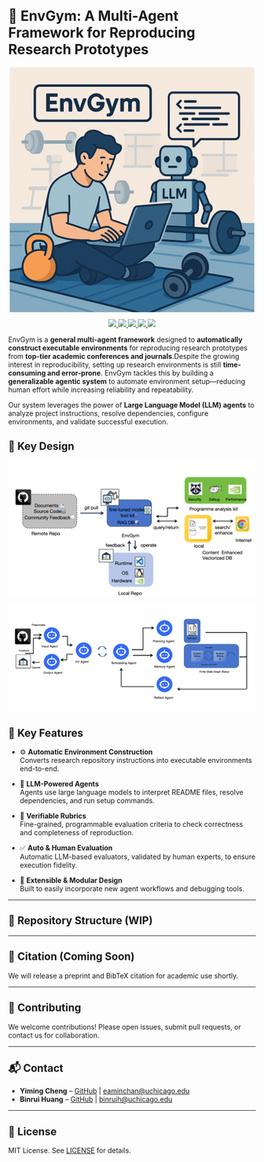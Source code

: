 # 🤖 EnvGym: A Multi-Agent Framework for Reproducing Research Prototypes

<p align="center">
<img align="center" src="assets/title.png" width="498" />
</p>
<p align="center">
      <a href="https://github.com/EaminC/EnvGym/actions" alt="Build status">
    <img src="https://img.shields.io/github/actions/workflow/status/EaminC/EnvGym/build.yml?branch=main" />
  </a>
  <a href="https://github.com/EaminC/EnvGym/releases" alt="Latest Version">
  <img src="https://img.shields.io/github/v/release/EaminC/EnvGym?label=version" />
</a>
    <a href="https://google.github.io/styleguide/javaguide.html" alt="Code style">
        <img src="https://img.shields.io/badge/style-Google-blue" />
    </a>
    <a href="https://dl.acm.org/doi/10.1145/3600006.3613140" alt="SOSP 2023">
        <img src="https://img.shields.io/badge/2025-ICLR-8A2BE2" />
    </a>
    <a href="https://opensource.org/licenses/MIT" alt="License">
        <img src="https://img.shields.io/github/license/EaminC/EnvGym" />
    </a>
</p>

EnvGym is a **general multi-agent framework** designed to **automatically construct executable environments** for reproducing research prototypes from **top-tier academic conferences and journals**.Despite the growing interest in reproducibility, setting up research environments is still **time-consuming and error-prone**. EnvGym tackles this by building a **generalizable agentic system** to automate environment setup—reducing human effort while increasing reliability and repeatability.


Our system leverages the power of **Large Language Model (LLM) agents** to analyze project instructions, resolve dependencies, configure environments, and validate successful execution.

## 🚀 Key Design

<p align="center">
<img align="center" src="assets/Image2.jpg" width="498" />
</p>
<p align="center">
<img align="center" src="assets/Image1.jpg" width="498" />
</p>


## 🚀 Key Features

- ⚙️ **Automatic Environment Construction**  
  Converts research repository instructions into executable environments end-to-end.

- 🤖 **LLM-Powered Agents**  
  Agents use large language models to interpret README files, resolve dependencies, and run setup commands.

- 📐 **Verifiable Rubrics**  
  Fine-grained, programmable evaluation criteria to check correctness and completeness of reproduction.

- ✅ **Auto & Human Evaluation**  
  Automatic LLM-based evaluators, validated by human experts, to ensure execution fidelity.

- 🧩 **Extensible & Modular Design**  
  Built to easily incorporate new agent workflows and debugging tools.

---




## 📂 Repository Structure (WIP)

---

## 📄 Citation (Coming Soon)

We will release a preprint and BibTeX citation for academic use shortly.

---

## 🤝 Contributing

We welcome contributions! Please open issues, submit pull requests, or contact us for collaboration.

---

## 📬 Contact

- **Yiming Cheng** – [GitHub](https://github.com/EaminC) | eaminchan@uchicago.edu
- **Binrui Huang** – [GitHub](https://github.com/samloveshoneywater) | binruih@uchicago.edu

---

## 📜 License

MIT License. See [LICENSE](./LICENSE.md) for details.
